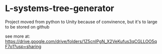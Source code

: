 # L-systems-tree-generator
Project moved from python to Unity because of convinence, but it's to large to be stored on github

see more at:
https://drive.google.com/drive/folders/1Z5cnIPgN_X2VeKufus3qCGLLOO5qF7o1?usp=sharing 
